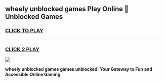 
## wheely unblocked games Play Online 👋 Unblocked Games
<h3>
<a href="https://premium.freeplayer.one?title=wheely_unblocked_games&ref=19F">CLICK TO PLAY</a></h3>
<hr>

<h3>
<a href="https://premium.freeplayer.one?title=wheely_unblocked_games&ref=19F">CLICK 2 PLAY</a>
  
</h3>

<a href="https://premium.freeplayer.one?title=wheely_unblocked_games&ref=19F"><img src="https://clearcache.store/games.png"></a>


**wheely unblocked games games unblocked: Your Gateway to Fun and Accessible Online Gaming**
